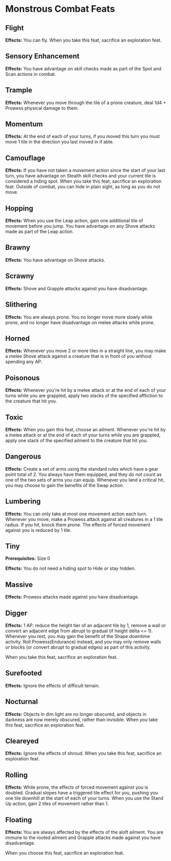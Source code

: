 # Monstrous Combat Feats

## Flight

**Effects:** You can fly. When you take this feat, sacrifice an exploration feat.

## Sensory Enhancement

**Effects:** You have advantage on skill checks made as part of the Spot and Scan actions in combat.

## Trample

**Effects:** Whenever you move through the tile of a prone creature, deal 1d4 + Prowess physical damage to them.

## Momentum

**Effects:** At the end of each of your turns, if you moved this turn you must move 1 tile in the direction you last moved in if able.

## Camouflage

**Effects:** If you have not taken a movement action since the start of your last turn, you have advantage on Stealth skill checks and your current tile is considered a hiding spot. When you take this feat, sacrifice an exploration feat. Outside of combat, you can hide in plain sight, as long as you do not move.

## Hopping

**Effects:** When you use the Leap action, gain one additional tile of movement before you jump. You have advantage on any Shove attacks made as part of the Leap action.

## Brawny

**Effects:** You have advantage on Shove attacks.

## Scrawny

**Effects:** Shove and Grapple attacks against you have disadvantage.

## Slithering

**Effects:** You are always prone. You no longer move more slowly while prone, and no longer have disadvantage on melee attacks while prone.

## Horned

**Effects:** Whenever you move 2 or more tiles in a straight line, you may make a melee Shove attack against a creature that is in front of you without spending any AP.

## Poisonous

**Effects:** Whenever you're hit by a melee attack or at the end of each of your turns while you are grappled, apply two stacks of the specified affliction to the creature that hit you.

## Toxic

**Effects:** When you gain this feat, choose an ailment. Whenever you're hit by a melee attack or at the end of each of your turns while you are grappled, apply one stack of the specified ailment to the creature that hit you.

## Dangerous

**Effects:** Create a set of arms using the standard rules which have a gear point total of 2. You always have them equipped, and they do not count as one of the two sets of arms you can equip. Whenever you land a critical hit, you may choose to gain the benefits of the Swap action.

## Lumbering

**Effects:** You can only take at most one movement action each turn. Whenever you move, make a Prowess attack against all creatures in a 1 tile radius. If you hit, knock them prone. The effects of forced movement against you is reduced by 1 tile.

## Tiny

**Prerequisites:** Size 0

**Effects:** You do not need a hiding spot to Hide or stay hidden.

## Massive

**Effects:** Prowess attacks made against you have disadvantage.

## Digger

**Effects:** 1 AP: reduce the height tier of an adjacent tile by 1, remove a wall or convert an adjacent edge from abrupt to gradual (if height delta <= 1). Whenever you rest, you may gain the benefit of the Shape downtime activity. Roll Prowess(Endurance) instead, and you may only remove walls or blocks (or convert abrupt to gradual edges) as part of this activity.

When you take this feat, sacrifice an exploration feat.

## Surefooted

**Effects:** Ignore the effects of difficult terrain.

## Nocturnal

**Effects:** Objects in dim light are no longer obscured, and objects in darkness are now merely obscured, rather than invisible. When you take this feat, sacrifice an exploration feat.

## Cleareyed

**Effects:** Ignore the effects of shroud. When you take this feat, sacrifice an exploration feat.

## Rolling

**Effects:** While prone, the effects of forced movement against you is doubled. Gradual slopes have a triggered tile effect for you, pushing you one tile downhill at the start of each of your turns. When you use the Stand Up action, gain 2 tiles of movement rather than 1.

## Floating

**Effects:** You are always affected by the effects of the aloft ailment. You are immune to the rooted ailment and Grapple attacks made against you have disadvantage.

When you choose this feat, sacrifice an exploration feat.

